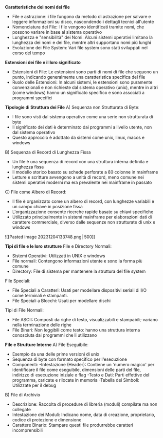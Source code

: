 **Caratteristiche dei nomi dei file**
- File e astrazione: i file fungono da metodo di astrazione per salvare e leggere informazioni su disco, nascondendo i dettagli tecnici all'utente
- Nomenclatura dei File: I file vengono identificati tramite nomi, che possono variare in base al sistema operativo
- Lunghezza e "sensibilità" dei Nomi: Alcuni sistemi operativi limitano la lunghezza dei nomi e dei file, mentre altri supportano nomi più lunghi
- Evoluzione dei File System: Vari file system sono stati sviluppati nel corso del tempo

**Estensioni dei file e il loro significato**
- Estensioni di File: Le estensioni sono parti di nomi di file che seguono un punto, indicando generalmente una caratteristica specifica del file
- Ruolo delle Estensioni: In alcuni sistemi, le estensioni sono puramente convenzionali e non richieste dal sistema operativo (unix), mentre in altri (come windows) hanno un significato specifico e sono associati a programmi specifici

**Tipologie di Struttura dei File**
A) Sequenza non Strutturata di Byte:
- I file sono visti dal sistema operativo come una serie non strutturata di byte
- Il significato dei dati è determinato dai programmi a livello utente, non dal sistema operativo
- Questo approccio è adottato da sistemi come unix, linux, macos e windows

B) Sequenza di Record di Lunghezza Fissa
- Un file è una sequenza di record con una struttura interna definita e lunghezza fissa
- Il modello storico basato su schede perforate a 80 colonne in mainframe
- Letture e scritture avvengono a unità di record, meno comune nei sistemi operativi moderni ma era prevalente nei mainframe in passato

C) File come Albero di Record:
- Il file è organizzato come un albero di record, con lunghezze variabili e un campo chiave in posizione fissa
- L'organizzazione consente ricerche rapide basate su chiavi specifiche
- Utilizzato principalmente in sistemi mainframe per elaborazioni dati di carattere commerciale, diverso dalle sequenze non strutturate di unix e windows

![[Pasted image 20231204133748.png| 500]]


**Tipi di file e le loro strutture**
File e Directory Normali:
- Sistemi Operativi: Utilizzati in UNIX e windows
- File normali: Contengono informazioni utente e sono la forma più comune
- Directory: File di sistema per mantenere la struttura del file system

File Speciali:
- File Speciali a Caratteri: Usati per modellare dispositivi seriali di I/O come terminali e stampanti. 
- File Speciali a Blocchi: Usati per modellare dischi

Tipi di File Normali:
- File ASCII: Composti da righe di testo, visualizzabili e stampabili; variano nella terminazione delle righe 
- File Binari: Non leggibili come testo: hanno una struttura interna conosciuta dai programmi che li utilizzano

**File e Strutture Interne**
A) File Eseguibile:
- Esempio da una delle prime versioni di unix
- Sequenza di byte con formato specifico per l'esecuzione
- Componenti:
-Intestazione (Header): Contiene un 'numero magico' per identificare il file come eseguibile, dimensioni delle parti del file, indirizzo di esecuzione iniziale e flag
-Testo e Dati: Parti effettive del programma, caricate e rilocate in memoria
-Tabella dei Simboli: Utilizzate per il debug

B) File di Archivio
- Descrizione: Raccolta di procedure di libreria (moduli) compilate ma non collegate
- Intestazione dei Moduli: Indicano nome, data di creazione, proprietario, codice di protezione e dimensione
- Carattere Binario: Stampare questi file produrrebbe caratteri incomprensibili

